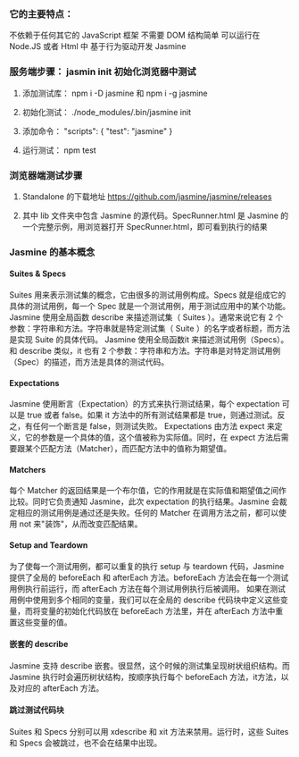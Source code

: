 ### 它的主要特点：
  不依赖于任何其它的 JavaScript 框架
  不需要 DOM
  结构简单
  可以运行在 Node.JS 或者 Html 中
  基于行为驱动开发 Jasmine

### 服务端步骤： jasmin init 初始化浏览器中测试

  1. 添加测试库： npm i -D jasmine 和 npm i -g jasmine

  2. 初始化测试： ./node_modules/.bin/jasmine init

  3. 添加命令： "scripts": { "test": "jasmine" }

  4. 运行测试： npm test


### 浏览器端测试步骤

  1. Standalone 的下载地址 https://github.com/jasmine/jasmine/releases

  2. 其中 lib 文件夹中包含 Jasmine 的源代码。SpecRunner.html 是 Jasmine 的一个完整示例，用浏览器打开 SpecRunner.html，即可看到执行的结果


### Jasmine 的基本概念

#### Suites & Specs
Suites 用来表示测试集的概念，它由很多的测试用例构成。Specs 就是组成它的具体的测试用例，每一个 Spec 就是一个测试用例，用于测试应用中的某个功能。
Jasmine 使用全局函数 describe 来描述测试集（ Suites ）。通常来说它有 2 个参数：字符串和方法。字符串就是特定测试集（ Suite ）的名字或者标题，而方法是实现 Suite 的具体代码。
Jasmine 使用全局函数it 来描述测试用例（Specs）。和 describe 类似，it 也有 2 个参数：字符串和方法。字符串是对特定测试用例（Spec）的描述，而方法是具体的测试代码。

#### Expectations
Jasmine 使用断言（Expectation）的方式来执行测试结果，每个 expectation 可以是 true 或者 false。如果 it 方法中的所有测试结果都是 true，则通过测试。反之，有任何一个断言是 false，则测试失败。
Expectations 由方法 expect 来定义，它的参数是一个具体的值，这个值被称为实际值。同时，在 expect 方法后需要跟某个匹配方法（Matcher），而匹配方法中的值称为期望值。

#### Matchers
每个 Matcher 的返回结果是一个布尔值，它的作用就是在实际值和期望值之间作比较。同时它负责通知 Jasmine，此次 expectation 的执行结果。Jasmine 会裁定相应的测试用例是通过还是失败。任何的 Matcher 在调用方法之前，都可以使用 not 来"装饰"，从而改变匹配结果。

#### Setup and Teardown
为了使每一个测试用例，都可以重复的执行 setup 与 teardown 代码，Jasmine 提供了全局的 beforeEach 和 afterEach 方法。beforeEach 方法会在每一个测试用例执行前运行，而 afterEach 方法在每个测试用例执行后被调用。
如果在测试用例中使用到多个相同的变量，我们可以在全局的 describe 代码块中定义这些变量，而将变量的初始化代码放在 beforeEach 方法里，并在 afterEach 方法中重置这些变量的值。

#### 嵌套的 describe
Jasmine 支持 describe 嵌套。很显然，这个时候的测试集呈现树状组织结构。而 Jasmine 执行时会遍历树状结构，按顺序执行每个 beforeEach 方法，it方法，以及对应的 afterEach 方法。

#### 跳过测试代码块
Suites 和 Specs 分别可以用 xdescribe 和 xit 方法来禁用。运行时，这些 Suites 和 Specs 会被跳过，也不会在结果中出现。